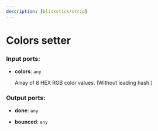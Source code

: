 ```yaml
---
description: [blinkstick/strip]
---
```


# Colors setter

### Input ports:

* __colors__: ` any `

    Array of 8 HEX RGB color values. (Without leading hash.)

### Output ports:

* __done__: ` any `


* __bounced__: ` any `

